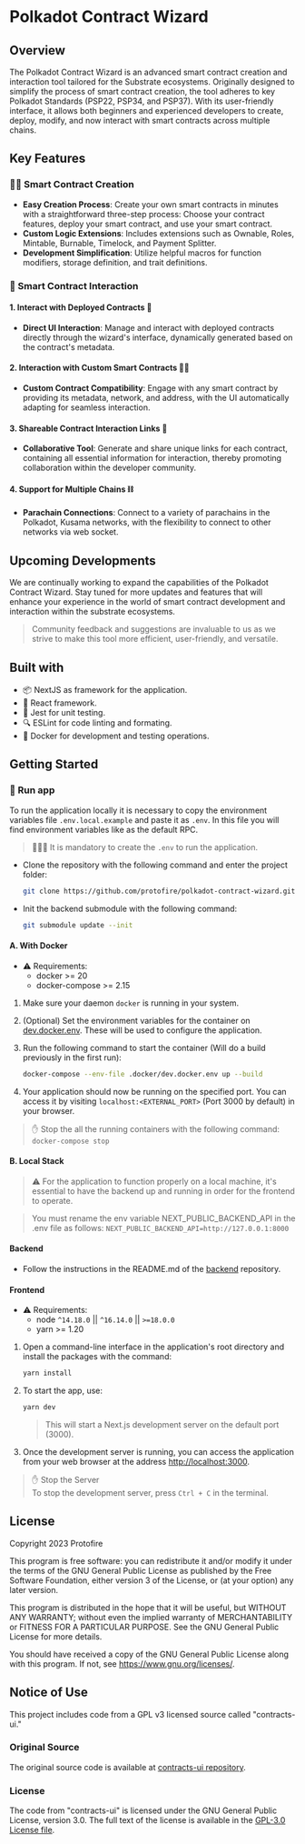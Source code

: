 # Polkadot Contract Wizard

## Overview

The Polkadot Contract Wizard is an advanced smart contract creation and interaction tool tailored for the Substrate ecosystems. Originally designed to simplify the process of smart contract creation, the tool adheres to key Polkadot Standards (PSP22, PSP34, and PSP37). With its user-friendly interface, it allows both beginners and experienced developers to create, deploy, modify, and now interact with smart contracts across multiple chains.

## Key Features

### 🧑‍💻 Smart Contract Creation
- **Easy Creation Process**: Create your own smart contracts in minutes with a straightforward three-step process: Choose your contract features, deploy your smart contract, and use your smart contract.
- **Custom Logic Extensions**: Includes extensions such as Ownable, Roles, Mintable, Burnable, Timelock, and Payment Splitter.
- **Development Simplification**: Utilize helpful macros for function modifiers, storage definition, and trait definitions.

### 🧩 Smart Contract Interaction

#### 1. Interact with Deployed Contracts 🦸
- **Direct UI Interaction**: Manage and interact with deployed contracts directly through the wizard's interface, dynamically generated based on the contract's metadata.

#### 2. Interaction with Custom Smart Contracts 🦹‍♂️
- **Custom Contract Compatibility**: Engage with any smart contract by providing its metadata, network, and address, with the UI automatically adapting for seamless interaction.

#### 3. Shareable Contract Interaction Links 🔗
- **Collaborative Tool**: Generate and share unique links for each contract, containing all essential information for interaction, thereby promoting collaboration within the developer community.

#### 4. Support for Multiple Chains ⛓️
- **Parachain Connections**: Connect to a variety of parachains in the Polkadot, Kusama networks, with the flexibility to connect to other networks via web socket.

## Upcoming Developments

We are continually working to expand the capabilities of the Polkadot Contract Wizard. Stay tuned for more updates and features that will enhance your experience in the world of smart contract development and interaction within the substrate ecosystems.

> Community feedback and suggestions are invaluable to us as we strive to make this tool more efficient, user-friendly, and versatile.

## Built with

- 📦 NextJS as framework for the application.
- 📘 React framework.
- 🧪 Jest for unit testing.
- 🔍 ESLint for code linting and formating.
- 🐳 Docker for development and testing operations.

## Getting Started

### 🚀 Run app

To run the application locally it is necessary to copy the environment variables file `.env.local.example` and paste it as `.env`. In this file you will find environment variables like as the default RPC.

> 🚨🚨🚨 It is mandatory to create the `.env` to run the application.

- Clone the repository with the following command and enter the project folder:

    ```bash
    git clone https://github.com/protofire/polkadot-contract-wizard.git && cd polkadot-contract-wizard
    ```

- Init the backend submodule with the following command:

    ```bash
    git submodule update --init
    ```

#### A. With Docker

- ⚠️ Requirements:
  - docker >= 20
  - docker-compose >= 2.15

1. Make sure your daemon `docker` is running in your system.

2. (Optional) Set the environment variables for the container on [dev.docker.env](./.docker/dev.docker.env). These will be used to configure the application.

3. Run the following command to start the container (Will do a build previously in the first run):

    ```bash
    docker-compose --env-file .docker/dev.docker.env up --build
    ```

4. Your application should now be running on the specified port. You can access it by visiting `localhost:<EXTERNAL_PORT>` (Port 3000 by default) in your browser.

> ✋ Stop the all the running containers with the following command:  
> `docker-compose stop`

#### B. Local Stack

> ⚠️ For the application to function properly on a local machine, it's essential to have the backend up and running in order for the frontend to operate.

> You must rename the env variable NEXT_PUBLIC_BACKEND_API in the .env file as follows: `NEXT_PUBLIC_BACKEND_API=http://127.0.0.1:8000`

#### Backend

- Follow the instructions in the README.md of the [backend](https://github.com/protofire/ink-compiler-be/blob/main/README.md) repository.

#### Frontend

- ⚠️ Requirements:
  - node `^14.18.0` || `^16.14.0` || `>=18.0.0`
  - yarn >= 1.20

1. Open a command-line interface in the application's root directory and install the packages with the command:

    ```bash
    yarn install
    ```

2. To start the app, use:

    ```bash
    yarn dev
    ```

    > This will start a Next.js development server on the default port (3000).

3. Once the development server is running, you can access the application from your web browser at the address [http://localhost:3000](http://localhost:3000).

> ✋ Stop the Server  
> To stop the development server, press `Ctrl + C` in the terminal.

## License

Copyright 2023 Protofire

This program is free software: you can redistribute it and/or modify
it under the terms of the GNU General Public License as published by
the Free Software Foundation, either version 3 of the License, or
(at your option) any later version.

This program is distributed in the hope that it will be useful,
but WITHOUT ANY WARRANTY; without even the implied warranty of
MERCHANTABILITY or FITNESS FOR A PARTICULAR PURPOSE.  See the
GNU General Public License for more details.

You should have received a copy of the GNU General Public License
along with this program.  If not, see <https://www.gnu.org/licenses/>.

## Notice of Use

This project includes code from a GPL v3 licensed source called "contracts-ui."

### Original Source

The original source code is available at [contracts-ui repository](https://github.com/paritytech/contracts-ui).

### License

The code from "contracts-ui" is licensed under the GNU General Public License, version 3.0. The full text of the license is available in the [GPL-3.0 License file](https://github.com/paritytech/contracts-ui/blob/master/LICENSE).
